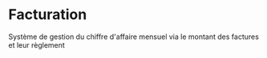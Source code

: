 # Facturation
Système de gestion du chiffre d'affaire mensuel via le montant des factures et leur règlement

